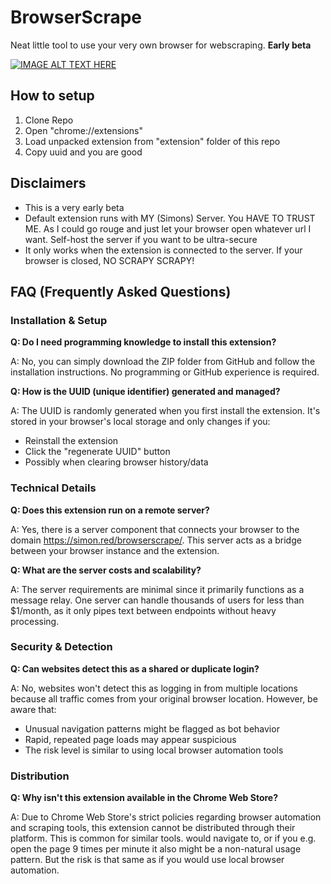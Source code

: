 # BrowserScrape

Neat little tool to use your very own browser for webscraping. **Early beta**

[![IMAGE ALT TEXT HERE](https://img.youtube.com/vi/RvDoHGD06vY/0.jpg)](https://www.youtube.com/watch?v=RvDoHGD06vY)


## How to setup

1. Clone Repo
2. Open "chrome://extensions"
3. Load unpacked extension from "extension" folder of this repo
4. Copy uuid and you are good

## Disclaimers

- This is a very early beta
- Default extension runs with MY (Simons) Server. You HAVE TO TRUST ME. As I could go rouge and just let your browser open whatever url I want. Self-host the server if you want to be ultra-secure
- It only works when the extension is connected to the server. If your browser is closed, NO SCRAPY SCRAPY!

## FAQ (Frequently Asked Questions)

### Installation & Setup
**Q: Do I need programming knowledge to install this extension?**

A: No, you can simply download the ZIP folder from GitHub and follow the installation instructions. No programming or GitHub experience is required.

**Q: How is the UUID (unique identifier) generated and managed?**

A: The UUID is randomly generated when you first install the extension. It's stored in your browser's local storage and only changes if you:
- Reinstall the extension
- Click the "regenerate UUID" button
- Possibly when clearing browser history/data

### Technical Details
**Q: Does this extension run on a remote server?**

A: Yes, there is a server component that connects your browser to the domain https://simon.red/browserscrape/. This server acts as a bridge between your browser instance and the extension.

**Q: What are the server costs and scalability?**

A: The server requirements are minimal since it primarily functions as a message relay. One server can handle thousands of users for less than $1/month, as it only pipes text between endpoints without heavy processing.

### Security & Detection
**Q: Can websites detect this as a shared or duplicate login?**

A: No, websites won't detect this as logging in from multiple locations because all traffic comes from your original browser location. However, be aware that:
- Unusual navigation patterns might be flagged as bot behavior
- Rapid, repeated page loads may appear suspicious
- The risk level is similar to using local browser automation tools

### Distribution
**Q: Why isn't this extension available in the Chrome Web Store?**

A: Due to Chrome Web Store's strict policies regarding browser automation and scraping tools, this extension cannot be distributed through their platform. This is common for similar tools. would navigate to, or if you e.g. open the page 9 times per minute it also might be a non-natural usage pattern. But the risk is that same as if you would use local browser automation. 
